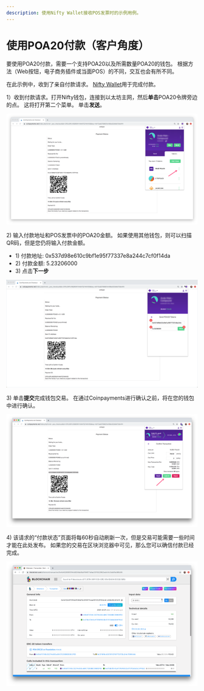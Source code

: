 ```yaml
---
description: 使用Nifty Wallet接收POS发票时的示例用例。
---
```


# 使用POA20付款（客户角度）

要使用POA20付款，需要一个支持POA20以及所需数量POA20的钱包。 根据方法（Web按钮，电子商务插件或当面POS）的不同，交互也会有所不同。 

在此示例中，收到了亲自付款请求。 [Nifty Wallet](https://www.poa.network/v/zhong-wen/for-users/wallets/nifty-wallet)用于完成付款。 

1）收到付款请求。打开Nifty钱包，连接到以太坊主网，然后**单击**POA20令牌旁边的点。 这将打开第二个菜单。 单击**发送**。

![](../../.gitbook/assets/nifty_1.png)

2\) 输入付款地址和POS发票中的POA20金额。 如果使用其他钱包，则可以扫描QR码，但是您仍将输入付款金额。

* 1\) 付款地址: 0x537d98e610c9bf1e95f77337e8a244c7cf0f14da
* 2\) 付款金额: 5.23206000
* 3\) 点击**下一步**

![&#x8F93;&#x5165;&#x5730;&#x5740;&#x548C;&#x91D1;&#x989D;&#x4EE5;&#x53D1;&#x9001;&#x4ED8;&#x6B3E;](../../.gitbook/assets/nifty2.png)

3\) 单击**提交**完成钱包交易。 在通过Coinpayments进行确认之前，将在您的钱包中进行确认。

![&#x70B9;&#x51FB;&#x63D0;&#x4EA4;](../../.gitbook/assets/nifty3.png)

4\) 该请求的“付款状态”页面将每60秒自动刷新一次，但是交易可能需要一些时间才能在此处发布。 如果您的交易在区块浏览器中可见，那么您可以确信付款已经完成。

![&#x5728;BlockChain Explorer&#x4E0A;&#x786E;&#x8BA4;&#x4EA4;&#x6613;](../../.gitbook/assets/blockchair.png)



